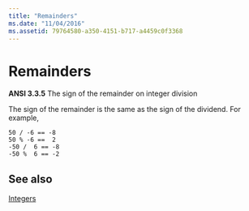 ```yaml
---
title: "Remainders"
ms.date: "11/04/2016"
ms.assetid: 79764580-a350-4151-b717-a4459c0f3368
---
```

# Remainders

**ANSI 3.3.5** The sign of the remainder on integer division

The sign of the remainder is the same as the sign of the dividend. For example,

```
50 / -6 == -8
50 % -6 ==  2
-50 /  6 == -8
-50 %  6 == -2
```

## See also

[Integers](../c-language/integers.md)
